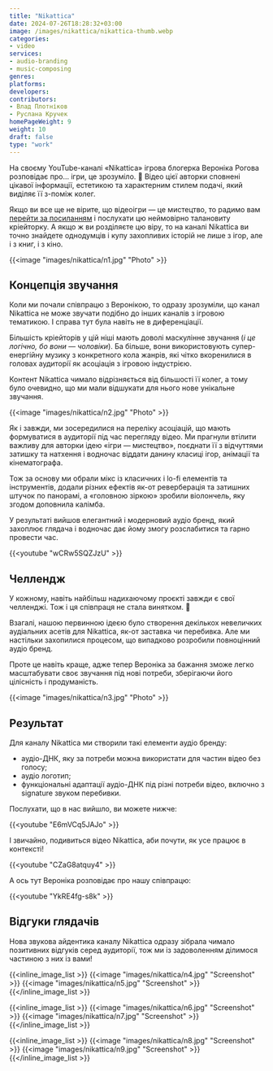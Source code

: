 ```yaml
---
title: "Nikattica"
date: 2024-07-26T18:28:32+03:00
image: /images/nikattica/nikattica-thumb.webp
categories:
- video
services:
- audio-branding
- music-composing
genres:
platforms:
developers:
contributors:
- Влад Плотніков
- Руслана Кручек
homePageWeight: 9
weight: 10
draft: false
type: "work"
---
```


На своєму YouTube-каналі «Nikattica» ігрова блогерка Вероніка Рогова розповідає про… ігри, це зрозуміло. 🙂 Відео цієї авторки сповнені цікавої інформації, естетикою та характерним стилем подачі, який виділяє її з-поміж колег.

Якщо ви все ще не вірите, що відеоігри — це мистецтво, то радимо вам [перейти за посиланням](https://www.youtube.com/@Nikattica) і послухати цю неймовірно талановиту кріейторку. А якщо ж ви розділяєте цю віру, то на каналі Nikattica ви точно знайдете однодумців і купу захопливих історій не лише з ігор, але і з книг, і з кіно.

{{<image "images/nikattica/n1.jpg" "Photo"  >}}

## Концепція звучання

Коли ми почали співпрацю з Веронікою, то одразу зрозуміли, що канал Nikattica не може звучати подібно до інших каналів з ігровою тематикою. І справа тут була навіть не в диференціації.

Більшість кріейторів у цій ніші мають доволі маскулінне звучання (*і це логічно, бо вони — чоловіки*). Ба більше, вони використовують супер-енергійну музику з конкретного кола жанрів, які чітко вкоренилися в головах аудиторії як асоціація з ігровою індустрією.

Контент Nikattica чимало відрізняється від більшості її колег, а тому було очевидно, що ми мали відшукати для нього нове унікальне звучання.

{{<image "images/nikattica/n2.jpg" "Photo"  >}}

Як і завжди, ми зосередилися на переліку асоціацій, що мають формуватися в аудиторії під час перегляду відео. Ми прагнули втілити важливу для авторки ідею «ігри — мистецтво», поєднати її з відчуттями затишку та натхення і водночас віддати данину класиці ігор, анімації та кінематографа.

Тож за основу ми обрали мікс із класичних і lo-fi елементів та інструментів, додали різних ефектів як-от реверберація та затишних штучок по панорамі, а «головною зіркою» зробили віолончель, яку згодом доповнила калімба.

У результаті вийшов елегантний і модерновий аудіо бренд, який захоплює глядача і водночас дає йому змогу розслабитися та гарно провести час.

{{<youtube "wCRw5SQZJzU" >}}

## Челлендж

У кожному, навіть найбільш надихаючому проєкті завжди є свої челленджі. Тож і ця співпраця не стала винятком. 🙂 

Взагалі, нашою первинною ідеєю було створення декількох невеличких аудіальних асетів для Nikattica, як-от заставка чи перебивка. Але ми настільки захопилися процесом, що випадково розробили повноцінний аудіо бренд.

Проте це навіть краще, адже тепер Вероніка за бажання зможе легко масштабувати своє звучання під нові потреби, зберігаючи його цілісність і продуманість.

{{<image "images/nikattica/n3.jpg" "Photo"  >}}

## Результат

Для каналу Nikattica ми створили такі елементи аудіо бренду:

- аудіо-ДНК, яку за потреби можна використати для частин відео без голосу;
- аудіо логотип;
- функціональні адаптації аудіо-ДНК під різні потреби відео, включно з signature звуком перебивки.

Послухати, що в нас вийшло, ви можете нижче:

{{<youtube "E6mVCq5JAJo" >}}

І звичайно, подивиться відео Nikattica, аби почути, як усе працює в контексті!

{{<youtube "CZaG8atquy4" >}}

А ось тут Вероніка розповідає про нашу співпрацю:

{{<youtube "YkRE4fg-s8k" >}}

## Відгуки глядачів

Нова звукова айдентика каналу Nikattica одразу зібрала чимало позитивних відгуків серед аудиторії, тож ми із задоволенням ділимося частиною з них із вами!

{{<inline_image_list >}}
{{<image "images/nikattica/n4.jpg" "Screenshot"  >}}
{{<image "images/nikattica/n5.jpg" "Screenshot"  >}}
{{</inline_image_list >}}

{{<inline_image_list >}}
{{<image "images/nikattica/n6.jpg" "Screenshot"  >}}
{{<image "images/nikattica/n7.jpg" "Screenshot"  >}}
{{</inline_image_list >}}

{{<inline_image_list >}}
{{<image "images/nikattica/n8.jpg" "Screenshot"  >}}
{{<image "images/nikattica/n9.jpg" "Screenshot"  >}}
{{</inline_image_list >}}